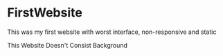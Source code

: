 # FirstWebsite
This was my first website with worst interface, non-responsive and static

This Website Doesn't Consist Background
